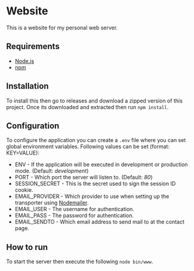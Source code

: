 # Website
This is a website for my personal web server.

## Requirements
- [Node.js](https://nodejs.org)
- [npm](https://www.npmjs.com/)

## Installation
To install this then go to releases and download a zipped version of this project.
Once its downloaded and extracted then run `npm install`.

## Configuration
To configure the application you can create a `.env` file
where you can set global environment variables.
Following values can be set (format: KEY=VALUE):

- ENV - If the application will be executed in development or production mode. (Default: *development*)
- PORT - Which port the server will listen to. (Default: *80*)
- SESSION_SECRET - This is the secret used to sign the session ID cookie.
- EMAIL_PROVIDER - Which provider to use when setting up the transporter using [Nodemailer](https://nodemailer.com/smtp/well-known/).
- EMAIL_USER - The username for authentication.
- EMAIL_PASS - The password for authentication.
- EMAIL_SENDTO - Which email address to send mail to at the contact page.

## How to run
To start the server then execute the following `node bin/www`.
